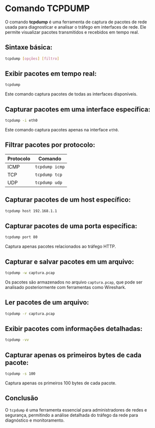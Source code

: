 # Comando TCPDUMP

O comando **tcpdump** é uma ferramenta de captura de pacotes de rede usada para diagnosticar e analisar o tráfego em interfaces de rede. Ele permite visualizar pacotes transmitidos e recebidos em tempo real.

## Sintaxe básica:
```bash
tcpdump [opções] [filtro]
```

## Exibir pacotes em tempo real:
```bash
tcpdump
```
Este comando captura pacotes de todas as interfaces disponíveis.

## Capturar pacotes em uma interface específica:
```bash
tcpdump -i eth0
```
Este comando captura pacotes apenas na interface `eth0`.

## Filtrar pacotes por protocolo:
| Protocolo | Comando |
|-----------|----------|
| ICMP | `tcpdump icmp` |
| TCP | `tcpdump tcp` |
| UDP | `tcpdump udp` |

## Capturar pacotes de um host específico:
```bash
tcpdump host 192.168.1.1
```

## Capturar pacotes de uma porta específica:
```bash
tcpdump port 80
```
Captura apenas pacotes relacionados ao tráfego HTTP.

## Capturar e salvar pacotes em um arquivo:
```bash
tcpdump -w captura.pcap
```
Os pacotes são armazenados no arquivo `captura.pcap`, que pode ser analisado posteriormente com ferramentas como Wireshark.

## Ler pacotes de um arquivo:
```bash
tcpdump -r captura.pcap
```

## Exibir pacotes com informações detalhadas:
```bash
tcpdump -vv
```

## Capturar apenas os primeiros bytes de cada pacote:
```bash
tcpdump -s 100
```
Captura apenas os primeiros 100 bytes de cada pacote.

## Conclusão
O `tcpdump` é uma ferramenta essencial para administradores de redes e segurança, permitindo a análise detalhada do tráfego da rede para diagnóstico e monitoramento.